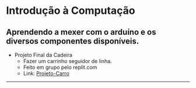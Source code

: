 # Introdução à Computação
 Aprendendo a mexer com o arduíno e os diversos componentes disponíveis.
---

- Projeto Final da Cadeira
  - Fazer um carrinho seguidor de linha. 
  - Feito em grupo pelo replit.com
  - Link: <a href=https://replit.com/@mayresAndrey/Projeto-Carro>Projeto-Carro</a>
---
